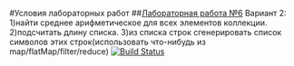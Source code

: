#Условия лабораторных работ
##[Лабораторная работа №6](https://drive.google.com/file/d/102i3FVbI3RJcGpHYJmci4QZds3UjWzdc/view)
Вариант 2: 1)найти среднее арифметическое для всех элементов коллекции. 2)подсчитать длину списка. 3)из списка строк сгенерировать список символов этих строк(использовать что-нибудь из map/flatMap/filter/reduce)
[![Build Status](https://travis-ci.org/PaBLovko/_6lab.svg?branch=master)](https://travis-ci.org/PaBLovko/_6lab)
